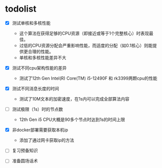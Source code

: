 # todolist

- [x] 测试单核和多核性能
  - 这个算法在获得足够的CPU资源（即接近或等于1个完整核心）时表现最佳。  
  - 过低的CPU资源分配会严重影响性能，而适度的分配（如0.1核心）则能提供更合理的性能。
  - 单核和多核性能差异不大  

- [x] 测试不同cpu架构性能的差异  
  - 测试了12th Gen Intel(R) Core(TM) i5-12490F 和 rk3399两颗cpu的性能

- [x] 测试不同消息长度的时间
  - 测试了10M文本的加密速度，在1s内可以完成全部算法内容

- [ ] 测试极限（1s）时的节点数  
  - 12th Gen i5 CPU大概是90多个节点时达到1s的时间上限

- [x] 非docker部署需要获取本机ip  
  - 添加了通过网卡获取ip的方法

- [ ] 复习预备知识  
- [ ] 准备圆场话术  
